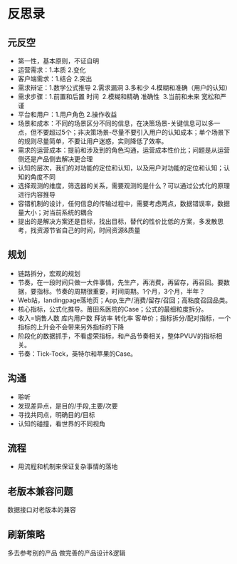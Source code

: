 #  反思录
## 元反空
* 第一性，基本原则，不证自明
* 运营需求：1.本质  2.变化
* 客户端需求：1.结合 2.突出
* 需求辩证：1.数学公式推导 2.需求漏洞 3.多和少 4.模糊和准确（用户的认知）
* 需求步骤：1.前置和后置 时间  2.模糊和精确 准确性  3.当前和未来 宽松和严谨
* 平台和用户：1.用户角色 2.操作收益 
* 场景和成本：不同的场景区分不同的信息，在决策场景-关键信息可以多一点，但不要超过5个；非决策场景-尽量不要引入用户的认知成本；单个场景下的规则尽量简单，不要让用户迷惑，实则降低了效率。
* 需求的运营成本：提前和涉及到的角色沟通，运营成本性价比；问题是从运营侧还是产品侧去解决更合理
* 认知的层次，我们的对功能的定位和认知，以及用户对功能的定位和认知；认知的角度不同
* 选择观测的维度，筛选器的关系，需要观测的是什么？可以通过公式化的原理进行内容推导
* 容错机制的设计，任何信息的传输过程中，需要考虑两点，数据错误率，数据量大小；对当前系统的耦合
* 提出的是解决方案还是目标，找出目标，替代的性价比低的方案，多发散思考，找资源节省自己的时间，时间资源&质量
## 规划
* 链路拆分，宏观的规划
* 节奏，在一段时间只做一大件事情，先生产，再消费，再留存，再召回。要数据，要指标。节奏的周期很重要，时间周期。1个月，3个月，半年？
* Web站，landingpage落地页；App,生产/消费/留存/召回；高粘度召回品类。
* 核心指标，公式化推导。莆田系医院的Case；公式的最细粒度拆分。
* 收入=销售人数 库内用户数 拜访率 转化率 客单价；指标拆分/配对指标，一个指标的上升会不会带来另外指标的下降
* 阶段化的数据抓手，不看虚荣指标，和产品节奏相关，整体PVUV的指标相关。
* 节奏：Tick-Tock，英特尔和苹果的Case。
## 沟通
* 聆听
* 发现差异点，是目的/手段,主要/次要
* 寻找共同点，明确目的/目标
* 认知的碰撞，看世界的不同视角
## 流程
* 用流程和机制来保证复杂事情的落地

## 老版本兼容问题
数据接口对老版本的兼容

## 刷新策略
多去参考别的产品
做完善的产品设计&逻辑
